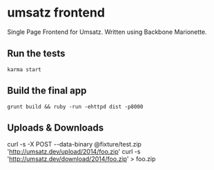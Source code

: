 # umsatz frontend

Single Page Frontend for Umsatz. Written using Backbone Marionette.

## Run the tests

```
karma start
```

## Build the final app

```
grunt build && ruby -run -ehttpd dist -p8000
```

## Uploads & Downloads

curl -s -X POST --data-binary @fixture/test.zip 'http://umsatz.dev/upload/2014/foo.zip'
curl -s 'http://umsatz.dev/download/2014/foo.zip' > foo.zip